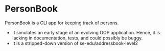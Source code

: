 # PersonBook

PersonBook is a CLI app for keeping track of persons.
* It simulates an early stage of an evolving OOP application. Hence, it is lacking in documentation, tests, and could possibly be buggy.
* It is a stripped-down version of se-edu/addressbook-level2